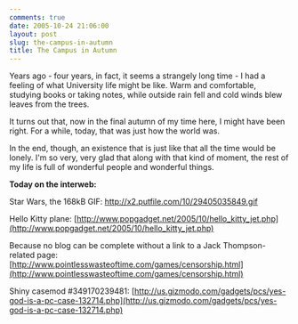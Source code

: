 ```yaml
---
comments: true
date: 2005-10-24 21:06:00
layout: post
slug: the-campus-in-autumn
title: The Campus in Autumn
---
```


Years ago - four years, in fact, it seems a strangely long time - I had a feeling of what University life might be like.  Warm and comfortable, studying books or taking notes, while outside rain fell and cold winds blew leaves from the trees.  

It turns out that, now in the final autumn of my time here, I might have been right.  For a while, today, that was just how the world was.  

In the end, though, an existence that is just like that all the time would be lonely.  I'm so very, very glad that along with that kind of moment, the rest of my life is full of wonderful people and wonderful things.  

<b>Today on the interweb:</b>  

Star Wars, the 168kB GIF:  http://x2.putfile.com/10/29405035849.gif  

Hello Kitty plane:  [http://www.popgadget.net/2005/10/hello_kitty_jet.php](http://www.popgadget.net/2005/10/hello_kitty_jet.php)  

Because no blog can be complete without a link to a Jack Thompson-related page:  [http://www.pointlesswasteoftime.com/games/censorship.html](http://www.pointlesswasteoftime.com/games/censorship.html)  

Shiny casemod #349170239481:  [http://us.gizmodo.com/gadgets/pcs/yes-god-is-a-pc-case-132714.php](http://us.gizmodo.com/gadgets/pcs/yes-god-is-a-pc-case-132714.php)
